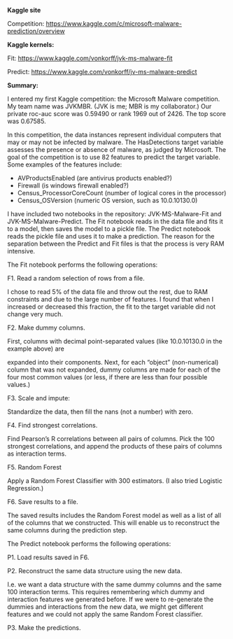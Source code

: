 **Kaggle site**

Competition: https://www.kaggle.com/c/microsoft-malware-prediction/overview

**Kaggle kernels:**

Fit: https://www.kaggle.com/vonkorff/jvk-ms-malware-fit

Predict: https://www.kaggle.com/vonkorff/jv-ms-malware-predict

**Summary:**

I entered my first Kaggle competition: the Microsoft Malware competition.  My team name was JVKMBR.  (JVK is me; MBR is my collaborator.)  Our private roc-auc score was 0.59490 or rank 1969 out of 2426.  The top score was 0.67585.

In this competition, the data instances represent individual computers that may or may not be infected by malware.  The HasDetections target variable assesses the presence or absence of malware, as judged by Microsoft.  The goal of the competition is to use 82 features to predict the target variable.  Some examples of the features include:

* AVProductsEnabled (are antivirus products enabled?)
* Firewall (is windows firewall enabled?)
* Census_ProcessorCoreCount (number of logical cores in the processor)
* Census_OSVersion (numeric OS version, such as 10.0.10130.0)

I have included two notebooks in the repository: JVK-MS-Malware-Fit and JVK-MS-Malware-Predict.  The Fit notebook reads in the data file and fits it to a model, then saves the model to a pickle file.  The Predict notebook reads the pickle file and uses it to make a prediction.  The reason for the separation between the Predict and Fit files is that the process is very RAM intensive.

The Fit notebook performs the following operations:

F1. Read a random selection of rows from a file.  

I chose to read 5% of the data file and throw out the rest, due to RAM constraints and due to the large number of features.  I found that when I increased or decreased this fraction, the fit to the target variable did not change very much.

F2. Make dummy columns.

First, columns with decimal point-separated values (like 10.0.10130.0 in the example above) are 

expanded into their components.
Next, for each “object” (non-numerical) column that was not expanded, dummy columns are made for each of the four most common values (or less, if there are less than four possible values.)

F3. Scale and impute:

Standardize the data, then fill the nans (not a number) with zero.

F4. Find strongest correlations.

Find Pearson’s R correlations between all pairs of columns.  Pick the 100 strongest correlations, and append the products of these pairs of columns as interaction terms.

F5. Random Forest

Apply a Random Forest Classifier with 300 estimators.  (I also tried Logistic Regression.)

F6. Save results to a file.

The saved results includes the Random Forest model as well as a list of all of the columns that we constructed.  This will enable us to reconstruct the same columns during the prediction step.

The Predict notebook performs the following operations:

P1. Load results saved in F6.

P2. Reconstruct the same data structure using the new data.  

I.e. we want a data structure with the same dummy columns and the same 100 interaction terms.  This requires remembering which dummy and interaction features we generated before.  If we were to re-generate the dummies and interactions from the new data, we might get different features and we could not apply the same Random Forest classifier.

P3. Make the predictions.

